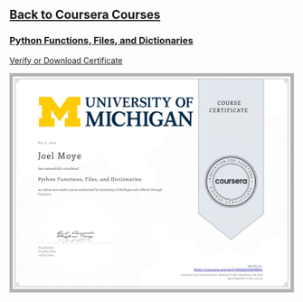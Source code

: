 ## [Back to Coursera Courses](/README.md)
### [Python Functions, Files, and Dictionaries](https://www.coursera.org/learn/python-functions-files-dictionaries)
[Verify or Download Certificate](https://www.coursera.org/verify/NXSAHYEDNMJA)

![](NXSAHYEDNMJA.jpg)

